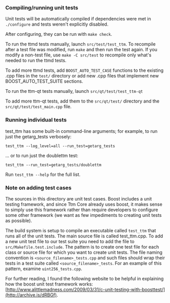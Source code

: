 ### Compiling/running unit tests

Unit tests will be automatically compiled if dependencies were met in `./configure`
and tests weren't explicitly disabled.

After configuring, they can be run with `make check`.

To run the ttmd tests manually, launch `src/test/test_ttm`. To recompile
after a test file was modified, run `make` and then run the test again. If you
modify a non-test file, use `make -C src/test` to recompile only what's needed
to run the ttmd tests.

To add more ttmd tests, add `BOOST_AUTO_TEST_CASE` functions to the existing
.cpp files in the `test/` directory or add new .cpp files that
implement new BOOST_AUTO_TEST_SUITE sections.

To run the ttm-qt tests manually, launch `src/qt/test/test_ttm-qt`

To add more ttm-qt tests, add them to the `src/qt/test/` directory and
the `src/qt/test/test_main.cpp` file.

### Running individual tests

test_ttm has some built-in command-line arguments; for
example, to run just the getarg_tests verbosely:

    test_ttm --log_level=all --run_test=getarg_tests

... or to run just the doublettm test:

    test_ttm --run_test=getarg_tests/doublettm

Run `test_ttm --help` for the full list.

### Note on adding test cases

The sources in this directory are unit test cases.  Boost includes a
unit testing framework, and since Ttm Core already uses boost, it makes
sense to simply use this framework rather than require developers to
configure some other framework (we want as few impediments to creating
unit tests as possible).

The build system is setup to compile an executable called `test_ttm`
that runs all of the unit tests.  The main source file is called
test_ttm.cpp. To add a new unit test file to our test suite you need
to add the file to `src/Makefile.test.include`. The pattern is to create
one test file for each class or source file for which you want to create
unit tests.  The file naming convention is `<source_filename>_tests.cpp`
and such files should wrap their tests in a test suite
called `<source_filename>_tests`. For an example of this pattern,
examine `uint256_tests.cpp`.

For further reading, I found the following website to be helpful in
explaining how the boost unit test framework works:
[http://www.alittlemadness.com/2009/03/31/c-unit-testing-with-boosttest/](http://archive.is/dRBGf).
